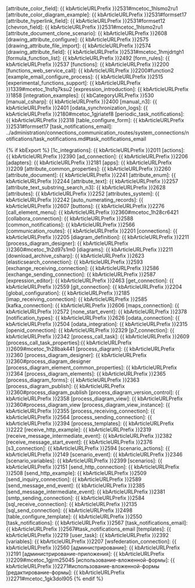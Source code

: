 [attribute_color_field]: {{ kbArticleURLPrefix }}2531#mcetoc_1hlsmo2ru1
[attribute_color_diagram_example]: {{ kbArticleURLPrefix }}2531#formset17
[attribute_hyperlink_field]: {{ kbArticleURLPrefix }}2531#formset12
[chevron_field]: {{ kbArticleURLPrefix }}2531#mcetoc_1hlsmo2ru1
[attribute_document_clone_scenario]: {{ kbArticleURLPrefix }}2608
[drawing_attribute_configure]: {{ kbArticleURLPrefix }}2575
[drawing_attribute_file_import]: {{ kbArticleURLPrefix }}2574
[drawing_attribute_field]: {{ kbArticleURLPrefix }}2531#mcetoc_1hmjdrtgh1
[formula_function_list]: {{ kbArticleURLPrefix }}2492
[form_rules]: {{ kbArticleURLPrefix }}2537
[functions]: {{ kbArticleURLPrefix }}2200
[functions_web_service_call]: {{ kbArticleURLPrefix }}2200#function2
[example_email_configure_process]: {{ kbArticleURLPrefix }}2515
[experimental_functions_support]: {{ kbArticleURLPrefix }}1339#mcetoc_1hsfq7ksu2
[expression_introduction]: {{ kbArticleURLPrefix }}1858
[integration_examples]: {{ kbCategoryURLPrefix }}530
[manual_csharp]: {{ kbArticleURLPrefix }}2400
[manual_n3]: {{ kbArticleURLPrefix }}2401
[odata_synchronization_logs]: {{ kbArticleURLPrefix }}2180#mcetoc_1gjriatef8
[periodic_task_notifications]: {{ kbArticleURLPrefix }}2318
[table_configure_form]: {{ kbArticleURLPrefix }}2531#formset17
[task_notifications_email]: ../administration/connections_communication_routes/system_connections/notifications/task_notifications.md#task_notifications_email

{% if kbExport %}
[1c_integrations]: {{ kbArticleURLPrefix }}2011
[actions]: {{ kbArticleURLPrefix }}2390
[ad_connection]: {{ kbArticleURLPrefix }}2206
[adapters]: {{ kbArticleURLPrefix }}2181
[apps]: {{ kbArticleURLPrefix }}2209
[attribute_common_properties]: {{ kbArticleURLPrefix }}2260
[attribute_document]: {{ kbArticleURLPrefix }}2241
[attribute_enum]: {{ kbArticleURLPrefix }}2244
[attribute_text]: {{ kbArticleURLPrefix }}2257
[attribute_text_substring_search_n3]: {{ kbArticleURLPrefix }}2628
[attributes]: {{ kbArticleURLPrefix }}2252
[attributes_system]: {{ kbArticleURLPrefix }}2242
[auto_numerating_records]: {{ kbArticleURLPrefix }}2607
[buttons]: {{ kbArticleURLPrefix }}2276
[call_element_menu]: {{ kbArticleURLPrefix }}2360#mcetoc_1h28cr6421
[collabora_connection]: {{ kbArticleURLPrefix }}2588
[common_notifications]: {{ kbArticleURLPrefix }}2566
[communication_routes]: {{ kbArticleURLPrefix }}2201
[connections]: {{ kbArticleURLPrefix }}2205
[diagram_definition]: {{ kbArticleURLPrefix }}2211
[process_diagram_designer]: {{ kbArticleURLPrefix }}2360#mcetoc_1h2d97s1m0
[diagrams]: {{ kbArticleURLPrefix }}2211
[download_archive_csharp]: {{ kbArticleURLPrefix }}2623
[elasticsearch_connection]: {{ kbArticleURLPrefix }}2593
[exchange_receiving_connection]: {{ kbArticleURLPrefix }}2586
[exchange_sending_connection]: {{ kbArticleURLPrefix }}2587
[expression_editor]: {{ kbArticleURLPrefix }}2463
[get_connection]: {{ kbArticleURLPrefix }}2559
[git_connection]: {{ kbArticleURLPrefix }}2204
[global_configuration]: {{ kbArticleURLPrefix }}2185
[imap_receiving_connection]: {{ kbArticleURLPrefix }}2585
[kafka_connection]: {{ kbArticleURLPrefix }}2606
[maps_connection]: {{ kbArticleURLPrefix }}2572
[none_start_event]: {{ kbArticleURLPrefix }}2378
[notification_types]: {{ kbArticleURLPrefix }}2626
[odata_connection]: {{ kbArticleURLPrefix }}2504
[odata_integration]: {{ kbArticleURLPrefix }}2315
[openid_connection]: {{ kbArticleURLPrefix }}2329
[p7_connection]: {{ kbArticleURLPrefix }}2342
[process_call_task]: {{ kbArticleURLPrefix }}2609
[process_call_task_properties]:{{ kbArticleURLPrefix }}2609#mcetoc_1h28bak441
[process_diagram]: {{ kbArticleURLPrefix }}2360
[process_diagram_designer]: {{ kbArticleURLPrefix }}2360#process_diagram_designer
[process_diagram_element_common_properties]: {{ kbArticleURLPrefix }}2364
[process_diagram_elements]: {{ kbArticleURLPrefix }}2365
[process_diagram_forms]: {{ kbArticleURLPrefix }}2363
[process_diagram_publish]: {{ kbArticleURLPrefix }}2360#process_diagram_publish
[process_diagram_version_control]: {{ kbArticleURLPrefix }}2358
[process_diagram_view]: {{ kbArticleURLPrefix }}2360#process_diagram_view
[process_diagram_view_instance]: {{ kbArticleURLPrefix }}2355
[process_receiving_connection]: {{ kbArticleURLPrefix }}2564
[process_sending_connection]: {{ kbArticleURLPrefix }}2394
[process_templates]: {{ kbArticleURLPrefix }}2222
[receive_http_example]: {{ kbArticleURLPrefix }}2319
[receive_message_intermediate_event]: {{ kbArticleURLPrefix }}2382
[receive_message_start_event]: {{ kbArticleURLPrefix }}2376
[s3_connection]: {{ kbArticleURLPrefix }}2594
[scenario_actions]: {{ kbArticleURLPrefix }}2149
[scenario_event]:  {{ kbArticleURLPrefix }}2346
[scenario_variables]: {{ kbArticleURLPrefix }}2399
[scenarios]: {{ kbArticleURLPrefix }}2151
[send_http_connection]: {{ kbArticleURLPrefix }}2508
[send_http_example]: {{ kbArticleURLPrefix }}2509
[send_inquiry_connection]: {{ kbArticleURLPrefix }}2589
[send_message_end_event]: {{ kbArticleURLPrefix }}2385
[send_message_intermediate_event]: {{ kbArticleURLPrefix }}2381
[smtp_sending_connection]: {{ kbArticleURLPrefix }}2584
[sql_receive_connection]: {{ kbArticleURLPrefix }}2135
[sql_send_connection]: {{ kbArticleURLPrefix }}2498
[table_configure_template]: {{ kbArticleURLPrefix }}2550
[task_notifications]: {{ kbArticleURLPrefix }}2567
[task_notifications_email]: {{ kbArticleURLPrefix }}2567#task_notifications_email
[templates]: {{ kbArticleURLPrefix }}2219
[user_task]: {{ kbArticleURLPrefix }}2392
[variables]: {{ kbArticleURLPrefix }}2207
[wsfederation_connection]: {{ kbArticleURLPrefix }}2560
[администрирование]: {{ kbArticleURLPrefix }}2191
[администрирование-приложения]: {{ kbArticleURLPrefix }}2209#mcetoc_1gjrm25045
[использование-вложенной-формы]: {{ kbArticleURLPrefix }}2271#использование-вложенной-формы
[редактирование-формы]: {{ kbArticleURLPrefix }}2271#mcetoc_1gk3dol905
{% endif %}
